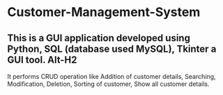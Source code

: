 # Customer-Management-System
This is a GUI application developed using Python, SQL (database used MySQL), Tkinter a GUI tool.
Alt-H2
------
It performs CRUD operation like Addition of customer details, Searching, Modification, Deletion, Sorting of customer, Show all customer details.
